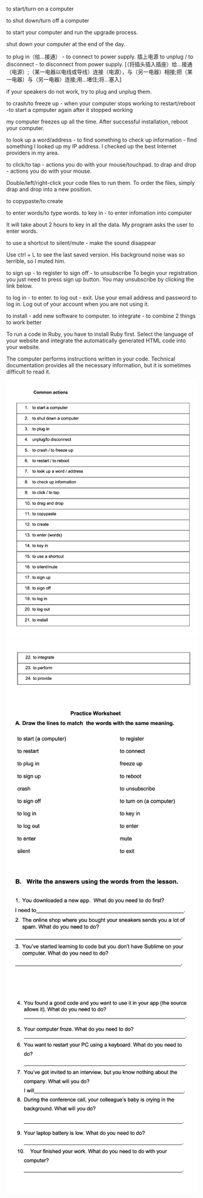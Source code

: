 to start/turn on a computer

to shut down/turn off a computer

to start your computer and run the upgrade process.

shut down your computer at the end of the day.

to plug in（给...接通） - to connect to power supply. 插上电源
to unplug / to disconnect - to disconnect from power supply.
[（将插头插入插座）给…接通（电源）;（某一电器以电线或导线）连接（电源），与（另一电器）相接;把（某一电器）与（另一电器）连接;用…堵住;将…塞入]

if your speakers do not work, try to plug and unplug them.

to crash/to freeze up - when your computer stops working
to restart/reboot -to start a cpmputer again after it stopped working

my computer freezes up all the time.
After successful installation, reboot your computer.

to look up a word/address - to find something
to check up information - find something
I looked up my IP address.
I checked up the best Internet providers in my area.

to click/to tap - actions you do with your mouse/touchpad.
to drap and drop - actions you do with your mouse.

Double/left/right-click your code files to run them.
To order the files, simply drap and drop into a new position.

to copypaste/to create

to enter words/to type words.
to key in - to enter infomation into computer

It will take about 2 hours to key in all the data.
My program asks the user to enter words.

to use a shortcut
to silent/mute - make the sound disappear

Use ctrl + L to see the last saved version.
His background noise was so terrible, so I muted him.

to sign up - to register
to sign off - to unsubscribe
To begin your registration you just need to press sign up button.
You may unsubscribe by clicking the link below.

to log in - to enter.
to log out - exit.
Use your email address and password to log in.
Log out of your account when you are not using it.

to install - add new software to computer.
to integrate - to combine 2 things to work better

To run a code in Ruby, you have to install Ruby first.
Select the language of your website and integrate the automatically
generated HTML code into your website.

The computer performs instructions written in your code.
Technical documentation provides all the necessary information,
but it is sometimes difficult to read it.

<img src="../img/01.png">
<img src="../img/02.png">

<img src="../img/03.png">
<img src="../img/04.png">

